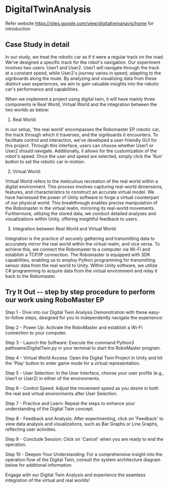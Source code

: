 # DigitalTwinAnalysis

Refer website https://sites.google.com/view/digitaltwinanavis/home for introduction

Case Study in detail
---------------------
In our study, we treat the robotic car as if it were a regular track on the road. We've designed a specific track for the robot's navigation. Our experiment involves two users: User1 and User2. User1 will navigate through the track at a constant speed, while User2's journey varies in speed, adapting to the signboards along the route. By analyzing and visualizing data from these distinct user experiences, we aim to gain valuable insights into the robotic car's performance and capabilities. 

When we implement a project using digital twin, it will have mainly three components ie Real World, Virtual World and the integration between the two worlds as below:


1) Real World:

In our setup, 'the real world' encompasses the Robomaster EP robotic car, the track through which it traverses, and the signboards it encounters. To facilitate control and interaction, we've developed a user-friendly GUI for this project. Through this interface, users can choose whether User1 or User2 should navigate. Additionally, it allows for the customization of the robot's speed. Once the user and speed are selected, simply click the 'Run' button to set the robotic car in motion.

2) Virtual World: 

Virtual World refers to the meticulous recreation of the real world within a digital environment. This process involves capturing real-world dimensions, features, and characteristics to construct an accurate virtual model. We have harnessed the power of Unity software to forge a virtual counterpart of our physical world. This breakthrough enables precise manipulation of the Robomaster in the virtual realm, mirroring its real-world movements. Furthermore, utilizing the stored data, we conduct detailed analyses and visualizations within Unity, offering insightful feedback to users. 

3) Integration between Real World and Virtual World: 

Integration is the practice of securely gathering and transmitting data to accurately mirror the real world within the virtual realm, and vice versa. To achieve this, we connect the Robomaster to a computer via Wi-Fi and establish a TCP/IP connection. The Robomaster is equipped with SDK capabilities, enabling us to employ Python programming for transmitting sensor data from the real world to Unity. Within Unity software, we utilize C# programming to acquire data from the virtual environment and relay it back to the Robomaster. 

Try It Out -- step by step procedure to perform our work using RoboMaster EP
----------------------------------------------------------------------------

Step 1 - Dive into our Digital Twin Analysis Demonstration with these easy-to-follow steps, designed for you to independently navigate the experience: 

Step 2 - Power Up: Activate the RoboMaster and establish a Wi-Fi connection to your computer. 

Step 3 - Launch the Software: Execute the command Python3 pathname/DigitalTwin.py in your terminal to start the RoboMaster program. 

Step 4 - Virtual World Access: Open the Digital Twin Project in Unity and hit the 'Play' button to enter game mode for a virtual representation. 

Step 5 - User Selection: In the User Interface, choose your user profile (e.g., User1 or User2) in either of the environments. 

Step 6 - Control Speed: Adjust the movement speed as you desire in both the real and virtual environments after User Selection. 

Step 7 - Practice and Learn: Repeat the steps to enhance your understanding of the Digital Twin concept. 

Step 8 - Feedback and Analysis: After experimenting, click on 'Feedback' to view data analysis and visualizations, such as Bar Graphs or Line Graphs, reflecting user activities. 

Step 9 - Conclude Session: Click on 'Cancel' when you are ready to end the operation. 

Step 10 - Deepen Your Understanding: For a comprehensive insight into the operation flow of the Digital Twin, consult the system architecture diagram below for additional information. 

Engage with our Digital Twin Analysis and experience the seamless integration of the virtual and real worlds! 
